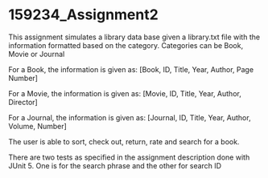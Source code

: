 # 159234_Assignment2

This assignment simulates a library data base given a library.txt file with the information formatted based on the category.
Categories can be Book, Movie or Journal

For a Book, the information is given as: [Book, ID, Title, Year, Author, Page Number]

For a Movie, the information is given as: [Movie, ID, Title, Year, Author, Director]

For a Journal, the information is given as: [Journal, ID, Title, Year, Author, Volume, Number]


The user is able to sort, check out, return, rate and search for a book.

There are two tests as specified in the assignment description done with JUnit 5. 
One is for the search phrase and the other for search ID
